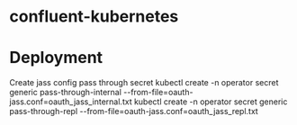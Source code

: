 # confluent-kubernetes

# Deployment
Create jass config pass through secret
kubectl create -n operator secret generic pass-through-internal --from-file=oauth-jass.conf=oauth_jass_internal.txt
kubectl create -n operator secret generic pass-through-repl --from-file=oauth-jass.conf=oauth_jass_repl.txt
